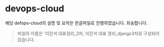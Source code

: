 # devops-cloud

해당 defops-cloud의 설명 및 요약은 한글파일로 진행하였습니다. 죄송합니다.

> 파일의 이름은 '이진석 대표정리_3차, 이진석 대표 정리_django3차로
> 구성되어있습니다.
